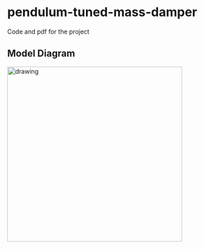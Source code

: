 # pendulum-tuned-mass-damper
Code and pdf for the project

## Model Diagram
<img src="https://github.com/zhihanyang2022/pendulum-tuned-mass-damper/blob/master/model.png" alt="drawing" width="400"/>
